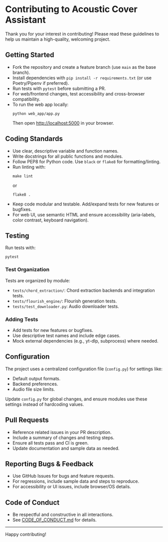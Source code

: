 # Contributing to Acoustic Cover Assistant

Thank you for your interest in contributing! Please read these guidelines to help us maintain a high-quality, welcoming project.

## Getting Started

- Fork the repository and create a feature branch (use `main` as the base branch).
- Install dependencies with `pip install -r requirements.txt` (or use Poetry/Pipenv if preferred).
- Run tests with `pytest` before submitting a PR.
- For web/frontend changes, test accessibility and cross-browser compatibility.
- To run the web app locally:  
  ```
  python web_app/app.py
  ```
  Then open [http://localhost:5000](http://localhost:5000) in your browser.

## Coding Standards

- Use clear, descriptive variable and function names.
- Write docstrings for all public functions and modules.
- Follow PEP8 for Python code. Use `black` or `flake8` for formatting/linting.
- Run linting with:
  ```
  make lint
  ```
  or
  ```
  flake8 .
  ```
- Keep code modular and testable. Add/expand tests for new features or bugfixes.
- For web UI, use semantic HTML and ensure accessibility (aria-labels, color contrast, keyboard navigation).

## Testing

Run tests with:
```
pytest
```

### Test Organization
Tests are organized by module:
- `tests/chord_extraction/`: Chord extraction backends and integration tests.
- `tests/flourish_engine/`: Flourish generation tests.
- `tests/test_downloader.py`: Audio downloader tests.

### Adding Tests
- Add tests for new features or bugfixes.
- Use descriptive test names and include edge cases.
- Mock external dependencies (e.g., yt-dlp, subprocess) where needed.

## Configuration

The project uses a centralized configuration file (`config.py`) for settings like:
- Default output formats.
- Backend preferences.
- Audio file size limits.

Update `config.py` for global changes, and ensure modules use these settings instead of hardcoding values.

## Pull Requests

- Reference related issues in your PR description.
- Include a summary of changes and testing steps.
- Ensure all tests pass and CI is green.
- Update documentation and sample data as needed.

## Reporting Bugs & Feedback

- Use GitHub Issues for bugs and feature requests.
- For regressions, include sample data and steps to reproduce.
- For accessibility or UI issues, include browser/OS details.

## Code of Conduct

- Be respectful and constructive in all interactions.
- See [CODE_OF_CONDUCT.md](CODE_OF_CONDUCT.md) for details.

---

Happy contributing!
